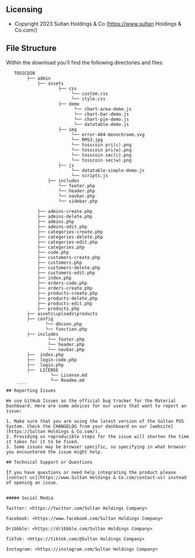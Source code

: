 ## Licensing
- Copyright 2023 Sultan Holdings & Co (https://www.sultan Holdings & Co.com/)













## File Structure
Within the download you'll find the following directories and files:
`````                                                      
   TOSSCOIN                                                       
        ├── admin 
            ├── assets
                    ├── css
                         └── custom.css
                         └── style.css
                    ├── demo
                          └── chart-area-demo.js
                          └── chart-bar-demo.js
                          └── chart-pie-demo.js
                          └── datatable-demo.js
                    ├── img
                         └── error-404-monochrome.svg
                         └── RMS3.jpg
                         └── tosscoin pri(c).png
                         └── tosscoin pri(w).png
                         └── tosscoin sec(c).png
                         └── tosscoin sec(w).png
                    ├── js
                         └── datatable-simple-demo.js
                         └── scripts.js
                ├── includes
                    └── footer.php
                    └── header.php
                    └── navbar.php
                    └── sidebar.php

            ├── admins-create.php
            ├── admins-delete.php
            ├── admins.php
            ├── admins-edit.php
            ├── categories-create.php
            ├── categories-delete.php
            ├── categories-edit.php
            ├── categories.php
            ├── code.php
            ├── customers-create.php
            ├── customers.php
            ├── customers-delete.php
            ├── customers-edit.php
            ├── index.php
            ├── orders-code.php
            ├── orders-create.php
            ├── products-create.php
            ├── products-delete.php
            ├── products-edit.php
            ├── products.php
        ├── assets\uploads\products
        ├── config
               └── dbconn.php
               └── function.php
        ├── includes
                └── footer.php
                └── header.php
                └── navbar.php
        ├──  index.php
        ├──  login-code.php
        ├──  login.php
        ├──  LICENSE
                 └── License.md
                 └── Readme.md
    ````                                                  
## Reporting Issues

We use GitHub Issues as the official bug tracker for the Material Dashboard. Here are some advices for our users that want to report an issue:

1. Make sure that you are using the latest version of the Sultan POS System. Check the CHANGELOG from your dashboard on our [website](https://Sultan Holdings & Co.com/).
2. Providing us reproducible steps for the issue will shorten the time it takes for it to be fixed.
3. Some issues may be browser specific, so specifying in what browser you encountered the issue might help.

## Technical Support or Questions

If you have questions or need help integrating the product please [contact us](https://www.Sultan Holdings & Co.com/contact-us) instead of opening an issue.


##### Social Media

Twitter: <https://twitter.com/Sultan Holdings Company>

Facebook: <https://www.facebook.com/Sultan Holdings Company>

Dribbble: <https://dribbble.com/Sultan Holdings Company>

TikTok: <https://tiktok.com/@Sultan Holdings Company>

Instagram: <https://instagram.com/Sultan Holdings Company>
